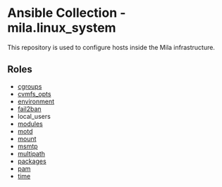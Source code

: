 # Ansible Collection - mila.linux_system

This repository is used to configure hosts inside the Mila infrastructure.

## Roles

* [cgroups](roles/cgroups/README.md)
* [cvmfs_opts](roles/cvmfs_opts/README.md)
* [environment](roles/environment/README.md)
* [fail2ban](roles/fail2ban/README.md)
* local_users
* [modules](roles/modules/README.md)
* [motd](roles/motd/README.md)
* [mount](roles/mount/README.md)
* [msmtp](roles/msmtp/README.md)
* [multipath](roles/multipath/README.md)
* [packages](roles/packages/README.md)
* [pam](roles/pam/README.md)
* [time](roles/time/README.md)
